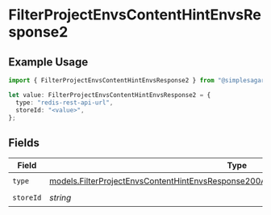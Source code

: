 # FilterProjectEnvsContentHintEnvsResponse2

## Example Usage

```typescript
import { FilterProjectEnvsContentHintEnvsResponse2 } from "@simplesagar/vercel/models/filterprojectenvsop.js";

let value: FilterProjectEnvsContentHintEnvsResponse2 = {
  type: "redis-rest-api-url",
  storeId: "<value>",
};
```

## Fields

| Field                                                                                                                                                                                  | Type                                                                                                                                                                                   | Required                                                                                                                                                                               | Description                                                                                                                                                                            |
| -------------------------------------------------------------------------------------------------------------------------------------------------------------------------------------- | -------------------------------------------------------------------------------------------------------------------------------------------------------------------------------------- | -------------------------------------------------------------------------------------------------------------------------------------------------------------------------------------- | -------------------------------------------------------------------------------------------------------------------------------------------------------------------------------------- |
| `type`                                                                                                                                                                                 | [models.FilterProjectEnvsContentHintEnvsResponse200ApplicationJSONResponseBody3EnvsType](../models/filterprojectenvscontenthintenvsresponse200applicationjsonresponsebody3envstype.md) | :heavy_check_mark:                                                                                                                                                                     | N/A                                                                                                                                                                                    |
| `storeId`                                                                                                                                                                              | *string*                                                                                                                                                                               | :heavy_check_mark:                                                                                                                                                                     | N/A                                                                                                                                                                                    |